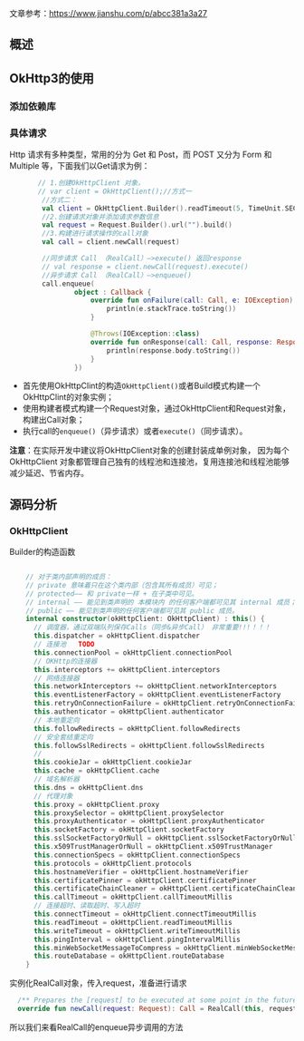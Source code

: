 文章参考：https://www.jianshu.com/p/abcc381a3a27

## 概述



## OkHttp3的使用

### 添加依赖库



### 具体请求

Http 请求有多种类型，常用的分为 Get 和 Post，而 POST 又分为 Form 和 Multiple 等，下面我们以Get请求为例：

```kotlin
       // 1.创建OkHttpClient 对象，
       // var client = OkHttpClient();//方式一
        //方式二：
        val client = OkHttpClient.Builder().readTimeout(5, TimeUnit.SECONDS).build()
        //2.创建请求对象并添加请求参数信息
        val request = Request.Builder().url("").build()
        //3.构建进行请求操作的call对象
        val call = client.newCall(request)

        //同步请求 Call （RealCall）—>execute() 返回response
        // val response = client.newCall(request).execute()
        //异步请求 Call （RealCall）—>enqueue()
        call.enqueue(
                object : Callback {
                    override fun onFailure(call: Call, e: IOException) {
                        println(e.stackTrace.toString())
                    }

                    @Throws(IOException::class)
                    override fun onResponse(call: Call, response: Response) {
                        println(response.body.toString())
                    }
                })

```

- 首先使用OkHttpClint的构造`OkHttpClient()`或者Build模式构建一个OkHttpClint的对象实例；
- 使用构建者模式构建一个Request对象，通过OkHttpClient和Request对象，构建出Call对象；
- 执行call的`enqueue()`（异步请求）或者`execute()`（同步请求）。

**注意**：在实际开发中建议将OkHttpClient对象的创建封装成单例对象， 因为每个 OkHttpClient 对象都管理自己独有的线程池和连接池，复用连接池和线程池能够减少延迟、节省内存。



## 源码分析

### OkHttpClient

Builder的构造函数

```kotlin

    // 对于类内部声明的成员：
    // private 意味着只在这个类内部（包含其所有成员）可见；
    // protected—— 和 private一样 + 在子类中可见。
    // internal —— 能见到类声明的 本模块内 的任何客户端都可见其 internal 成员；
    // public —— 能见到类声明的任何客户端都可见其 public 成员。
    internal constructor(okHttpClient: OkHttpClient) : this() {
      // 调度器，通过双端队列保存Calls（同步&异步Call） 非常重要!!!！！！
      this.dispatcher = okHttpClient.dispatcher
      // 连接池   TODO
      this.connectionPool = okHttpClient.connectionPool
      // OKHttp的连接器
      this.interceptors += okHttpClient.interceptors
      // 网络连接器
      this.networkInterceptors += okHttpClient.networkInterceptors
      this.eventListenerFactory = okHttpClient.eventListenerFactory
      this.retryOnConnectionFailure = okHttpClient.retryOnConnectionFailure
      this.authenticator = okHttpClient.authenticator
      // 本地重定向
      this.followRedirects = okHttpClient.followRedirects
      // 安全套结重定向
      this.followSslRedirects = okHttpClient.followSslRedirects
      //
      this.cookieJar = okHttpClient.cookieJar
      this.cache = okHttpClient.cache
      // 域名解析器
      this.dns = okHttpClient.dns
      // 代理对象
      this.proxy = okHttpClient.proxy
      this.proxySelector = okHttpClient.proxySelector
      this.proxyAuthenticator = okHttpClient.proxyAuthenticator
      this.socketFactory = okHttpClient.socketFactory
      this.sslSocketFactoryOrNull = okHttpClient.sslSocketFactoryOrNull
      this.x509TrustManagerOrNull = okHttpClient.x509TrustManager
      this.connectionSpecs = okHttpClient.connectionSpecs
      this.protocols = okHttpClient.protocols
      this.hostnameVerifier = okHttpClient.hostnameVerifier
      this.certificatePinner = okHttpClient.certificatePinner
      this.certificateChainCleaner = okHttpClient.certificateChainCleaner
      this.callTimeout = okHttpClient.callTimeoutMillis
      // 连接超时、读取超时、写入超时
      this.connectTimeout = okHttpClient.connectTimeoutMillis
      this.readTimeout = okHttpClient.readTimeoutMillis
      this.writeTimeout = okHttpClient.writeTimeoutMillis
      this.pingInterval = okHttpClient.pingIntervalMillis
      this.minWebSocketMessageToCompress = okHttpClient.minWebSocketMessageToCompress
      this.routeDatabase = okHttpClient.routeDatabase
    }
```

实例化RealCall对象，传入request，准备进行请求

```kotlin
  /** Prepares the [request] to be executed at some point in the future. */
  override fun newCall(request: Request): Call = RealCall(this, request, forWebSocket = false)
```

所以我们来看RealCall的enqueue异步调用的方法
